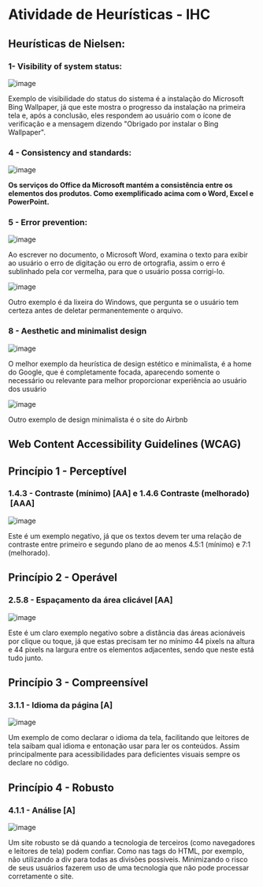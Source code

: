 # Atividade de Heurísticas - IHC

## Heurísticas de Nielsen:

### 1- ****Visibility of system status:****

![image](https://user-images.githubusercontent.com/58819253/163440418-72f82b0e-38be-48cf-8c00-8fee563c7c35.png)

Exemplo de visibilidade do status do sistema é a instalação do Microsoft Bing Wallpaper, já que este mostra o progresso da instalação na primeira tela e, após a conclusão, eles respondem ao usuário com o ícone de verificação e a mensagem dizendo "Obrigado por instalar o Bing Wallpaper".

### 4 - ****Consistency and standards:****

![image](https://user-images.githubusercontent.com/58819253/163440490-8f382394-03c2-401b-8b69-601c41b1edc6.png)

**Os serviços do Office da Microsoft mantém a consistência entre os elementos dos produtos. Como exemplificado acima com o Word, Excel e PowerPoint.**

### 5 - ****Error prevention:****

![image](https://user-images.githubusercontent.com/58819253/163440526-7a3a0f19-f29d-44f4-a044-a4b3de38bf3c.png)

Ao escrever no documento, o Microsoft Word, examina o texto para exibir ao usuário o erro de digitação ou erro de ortografia, assim o erro é sublinhado pela cor vermelha, para que o usuário possa corrigi-lo.

![image](https://user-images.githubusercontent.com/58819253/163440648-d90155ba-b243-489f-ac5d-8fa563f2e976.png)

Outro exemplo é da lixeira do Windows, que pergunta se o usuário tem certeza antes de deletar permanentemente o arquivo.

### 8 - ****Aesthetic and minimalist design****

![image](https://user-images.githubusercontent.com/58819253/163440681-11858e5e-ae8d-43de-bac7-edd8e7fe94b6.png)

O melhor exemplo da heurística de design estético e minimalista, é a home do Google, que é completamente focada, aparecendo somente o necessário ou relevante para melhor proporcionar experiência ao usuário dos usuário

![image](https://user-images.githubusercontent.com/58819253/163440696-dec699dc-50cc-47c3-8f39-a49e9d5b13f0.png)

Outro exemplo de design minimalista é o site do Airbnb

## Web Content Accessibility Guidelines (WCAG)

## Princípio 1 - Perceptível

### ****1.4.3 - Contraste (mínimo) [AA] e 1.4.6 Contraste (melhorado)  [AAA]****

![image](https://user-images.githubusercontent.com/58819253/163441011-d03d4716-81e8-45b9-9bd0-9aca30a106f1.png)

Este é um exemplo negativo, já que os textos devem ter uma relação de contraste entre primeiro e segundo plano de ao menos 4.5:1 (mínimo) e 7:1 (melhorado).

## Princípio 2 - Operável

### **2.5.8 - Espaçamento da área clicável [AA]**

![image](https://user-images.githubusercontent.com/58819253/163441036-c56783ab-0a56-43c5-806c-92b28fe1c258.png)

Este é um claro exemplo negativo sobre a distância das áreas acionáveis por clique ou toque, já que estas precisam ter no mínimo 44 pixels na altura e 44 pixels na largura entre os elementos adjacentes, sendo que neste está tudo junto.

## Princípio 3 - Compreensível

### ****3.1.1 - Idioma da página [A]****

![image](https://user-images.githubusercontent.com/58819253/163441060-bf973c11-83c7-40a3-82a0-3a6357e60b71.png)

Um exemplo de como declarar o idioma da tela, facilitando que leitores de tela saibam qual idioma e entonação usar para ler os conteúdos. Assim principalmente para acessibilidades para deficientes visuais sempre os declare no código.

## Princípio 4 - Robusto

### 4.1.1 - Análise [A]

![image](https://user-images.githubusercontent.com/58819253/163441088-7adb8f50-6da7-4235-8d40-35b995573ba7.png)

Um site robusto se dá quando a tecnologia de terceiros (como navegadores e leitores de tela) podem confiar. Como nas tags do HTML, por exemplo, não utilizando a div para todas as divisões possiveis. Minimizando o risco de seus usuários fazerem uso de uma tecnologia que não pode processar corretamente o site.
